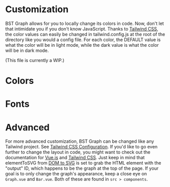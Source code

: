 # Customization

BST Graph allows for you to locally change its colors in  code. Now, don't let that intimidate you if you don't know JavaScript. Thanks to [Tailwind CSS](https://tailwindcss.com/), the color values can easily be changed in tailwind.config.js at the root of the directory like you would a config file. For each color, the DEFAULT value is what the color will be in light mode, while the dark value is what the color will be in dark mode.

(This file is currently a WIP.)

# Colors

# Fonts

# Advanced

For more advanced customization, BST Graph can be changed like any Tailwind project. See [Tailwind CSS Configuration](https://tailwindcss.com/docs/configuration). If you'd like to go even further to change the layout in code, you might want to check out the documentation for [Vue.js](https://vuejs.org/guide/introduction.html) and [Tailwind CSS](https://tailwindcss.com/docs/installation). Just keep in mind that elementToSVG from [DOM to SVG](https://www.npmjs.com/package/dom-to-svg) is set to grab the HTML element with the "output" ID, which happens to be the graph at the top of the page. If your goal is to only change the graph's appearance, keep a close eye on `Graph.vue` and `Bar.vue`. Both of these are found in `src > components`.